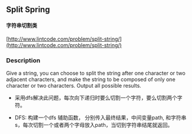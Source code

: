 ## Split Spring

#### 字符串切割类

[http://www.lintcode.com/problem/split-string/](http://www.lintcode.com/problem/split-string/)



### Description

Give a string, you can choose to split the string after one character or two adjacent characters, and make the string to be composed of only one character or two characters. Output all possible results.

* 采用dfs解决此问题，每次向下递归时要么切割一个字符，要么切割两个字符。
- DFS: 构建一个dfs 辅助函数， 分别传入最终结果，中间变量path, 和字符串s，每次切割一个或者两个字母放入path，当切到字符串结尾就返回。




